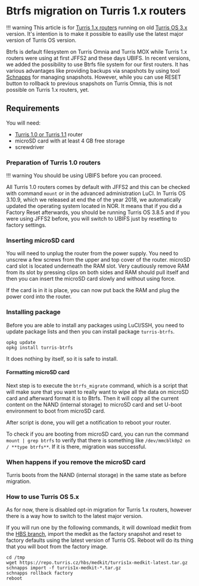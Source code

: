 # Btrfs migration on Turris 1.x routers

!!! warning
    This article is for [Turris 1.x routers](../hw/turris-1x/turris-1x.md)
    running on old [Turris OS 3.x](../basics/tos_versions.md) version.
    It's intention  is to make it possible to easilly use the latest major version 
    of Turris OS version.

Btrfs is default filesystem on Turris Omnia and Turris MOX while Turris 1.x
routers were using at first JFFS2 and these days UBIFS.  In recent versions, we
added the possibility to use Btrfs file system for our first routers. It has
various advantages like providing backups via snapshots by using tool
[Schnapps](../geek/schnapps/schnapps.md) for managing snapshots. However, while
you can use RESET button to rollback to previous snapshots on Turris Omnia, this
is not possible on Turris 1.x routers, yet.

## Requirements

You will need:

* [Turris 1.0 or Turris 1.1](../hw/turris-1x/turris-1x.md) router
* microSD card with at least 4 GB free storage
* screwdriver

### Preparation of Turris 1.0 routers

!!! warning 
    You should be using UBIFS before you can proceed.

All Turris 1.0 routers comes by default with JFFS2 and this can be checked with
command `mount` or in the advanced administration LuCI.  In Turris OS 3.10.9,
which we released at end the of the year 2018, we automatically updated the
operating system located in NOR. It means that if you did a Factory Reset
afterwards, you should be running Turris OS 3.8.5 and if you were using JFFS2
before, you will switch to UBIFS just by resetting to factory settings.

### Inserting microSD card

You will need to unplug the router from the power supply. You need to unscrew a
few screws from the upper and top cover of the router. microSD card slot is
located underneath the RAM slot. Very cautiously remove RAM from its slot by
pressing clips on both sides and RAM should pull itself and then you can insert
the microSD card slowly and without using force.

If the card is in it is place, you can now put back the RAM and plug the power
cord into the router.

### Installing package

Before you are able to install any packages using LuCI/SSH, you need to update
package lists and then you can install package `turris-btrfs`.

``` 
opkg update
opkg install turris-btrfs
```

It does nothing by itself, so it is safe to install.

#### Formatting microSD card

Next step is to execute the `btrfs_migrate` command, which is a script that will
make sure that you want to really want to wipe all the data on microSD card and
afterward format it is to Btrfs. Then it will copy all the current content on
the NAND (internal storage) to microSD card and set U-boot environment to boot
from microSD card.

After script is done, you will get a notification to reboot your router.

To check if you are booting from microSD card, you can run the command `mount |
grep btrfs` to verify that there is something like `/dev/mmcblk0p2 on / **type
btrfs**`. If it is there, migration was successful.

### When happens if you remove the microSD card

Turris boots from the NAND (internal storage) in the same state as before
migration.

### How to use Turris OS 5.x

As for now, there is disabled opt-in migration for Turris 1.x routers, however
there is a way how to switch to the latest major version.

If you will run one by the following commands, it will download medkit from the
[HBS branch](../geek/testing.md), import the medkit as the factory snapshot and
reset to factory defaults using the latest version of Turris OS.  Reboot will do
its thing that you will boot from the factory image. 

``` 
cd /tmp 
wget https://repo.turris.cz/hbs/medkit/turris1x-medkit-latest.tar.gz
schnapps import -f turris1x-medkit-*.tar.gz
schnapps rollback factory 
reboot
```
